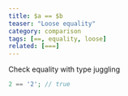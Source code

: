 ```yaml
---
title: $a == $b
teaser: "Loose equality"
category: comparison
tags: [==, equality, loose]
related: [===]
---
```


Check equality with type juggling

```php
2 == '2'; // true
```
